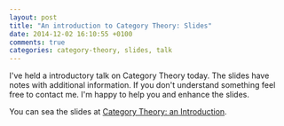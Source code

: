 ```yaml
---
layout: post
title: "An introduction to Category Theory: Slides"
date: 2014-12-02 16:10:55 +0100
comments: true
categories: category-theory, slides, talk
---
```



I've held a introductory talk on Category Theory today.
The slides have notes with additional information.
If you don't understand something feel free to contact me. 
I'm happy to help you and enhance the slides.

You can sea the slides at [Category Theory: an Introduction](https://docs.google.com/presentation/d/190vmtEuM6yuc6sMZAzdt_M5d-LDcsd_ChiZBndLk-vM).


